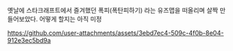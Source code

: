 

옛날에 스타크래프트에서 즐겨했던 폭피(폭탄피하기) 라는 유즈맵을 떠올리며 살짝 만들어보았다. 어떻게 할지는 아직 미정

https://github.com/user-attachments/assets/3ebd7ec4-509c-4f0b-8e04-912e3ec5bd9a



